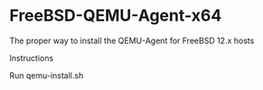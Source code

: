 # FreeBSD-QEMU-Agent-x64
The proper way to install the QEMU-Agent for FreeBSD 12.x hosts

Instructions

Run qemu-install.sh
